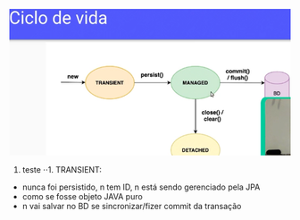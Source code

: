 ![ciclo vida jpa 1](ciclo_vida_jpa.PNG "ciclo vida jpa 2")

1. teste
⋅⋅1. TRANSIENT: 
- nunca foi persistido, n tem ID, n está sendo gerenciado pela JPA
- como se fosse objeto JAVA puro
- n vai salvar no BD se sincronizar/fizer commit da transação
